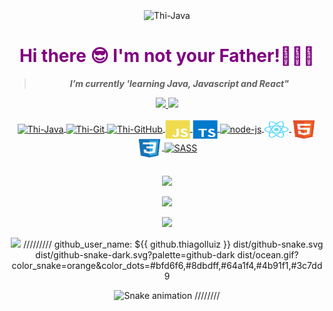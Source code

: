 <div style="display: inline_block" align="center"><br> 
  <img align="center" alt="Thi-Java" height="200" width="300" src="https://user-images.githubusercontent.com/86064868/194680366-4032f29c-64d0-4051-bc1a-290580dd62b3.gif" 
</div>
<div align="center" > <h1> <font color="purple"> Hi there 😎 I'm not your Father!🤯🤣🤣 </font>  </h1></div> 


<!-- ***I’m currently working on "Lexos"*** -->
> 
> ***I’m currently 'learning Java, Javascript and React"***

<div align="center">
  <a href="https://github.com/thiagolluiz">
  <img height="180em" src="https://github-readme-stats.vercel.app/api?username=thiagolluiz&show_icons=true&theme=midnight-purple&include_all_commits=true&count_private=true"/>
  <img height="180em" src="https://github-readme-stats.vercel.app/api/top-langs/?username=thiagolluiz&layout=compact&langs_count=7&theme=midnight-purple"/>
</div>

  
  <!-- Little Icon -->
<div style="display: inline_block" align="center"><br> 
  <img align="center" alt="Thi-Java" height="50" width="60" src="https://cdn.jsdelivr.net/gh/devicons/devicon/icons/java/java-original-wordmark.svg" />
  <img align="center" alt="Thi-Git" height="50" width="60" src="https://cdn.jsdelivr.net/gh/devicons/devicon/icons/git/git-original-wordmark.svg" />
  <img align="center" alt="Thi-GitHub" height="50" width="60" src="https://cdn.jsdelivr.net/gh/devicons/devicon/icons/github/github-original-wordmark.svg" />
  <img align="center" alt="AMD-Js" height="30" width="40" src="https://raw.githubusercontent.com/devicons/devicon/master/icons/javascript/javascript-plain.svg">
 <img align="center" alt="AMD-Ts" height="30" width="40" src="https://raw.githubusercontent.com/devicons/devicon/master/icons/typescript/typescript-plain.svg">
 <img align="center" alt="node-js" height="30" width="40" src="https://cdn.jsdelivr.net/gh/devicons/devicon/icons/nodejs/nodejs-original.svg">
 <img align="center" alt="AMD-React" height="30" width="40" src="https://raw.githubusercontent.com/devicons/devicon/master/icons/react/react-original.svg">
 <img align="center" alt="AMD-HTML" height="30" width="40" src="https://raw.githubusercontent.com/devicons/devicon/master/icons/html5/html5-original.svg">
 <img align="center" alt="AMD-CSS" height="30" width="40" src="https://raw.githubusercontent.com/devicons/devicon/master/icons/css3/css3-original.svg">
 <img align="center" alt="SASS" height="31" width="41" src="https://cdn.jsdelivr.net/gh/devicons/devicon/icons/sass/sass-original.svg">
  
  <!-- Big Image -->
  <!-- <img align="right" height="150" style="border-radius:50px;" src="https://https://www.facebook.com/photo/?fbid=2801545823262218&set=a.101823239901170">
</div> -->
  
  ##
  
 <!-- Add SocialMedia -->
 <div> 
  
  <a href="https://www.instagram.com/thilluiz/" target="_blank"><img src="https://img.shields.io/badge/-Instagram-%23E4405F?style=for-the-badge&logo=instagram&logoColor=white" target="_blank"></a>
  
 <a href="https://discord.gg/sAVm2w5C" target="_blank"><img src="https://img.shields.io/badge/Discord-7289DA?style=for-the-badge&logo=discord&logoColor=white" target="_blank"></a> 
   
  <a href = "mailton:delimaluiz.thiago@gmail.com"><img src="https://img.shields.io/badge/-Gmail-%23333?style=for-the-badge&logo=gmail&logoColor=white" target="_blank"></a>
   
  <a href="https://www.linkedin.com/in/thiago-de-lima-luiz-a97267191/" target="_blank"><img src="https://img.shields.io/badge/-LinkedIn-%230077B5?style=for-the-badge&logo=linkedin&logoColor=white" target="_blank"></a> 
 /////////
    github_user_name: ${{ github.thiagolluiz }}
      dist/github-snake.svg
      dist/github-snake-dark.svg?palette=github-dark
      dist/ocean.gif?color_snake=orange&color_dots=#bfd6f6,#8dbdff,#64a1f4,#4b91f1,#3c7dd9
   
  ![Snake animation](https://github.com/thiagolluiz/thiagolluiz/blob/output/github-contribution-grid-snake.svg)
 ////////
</div>
